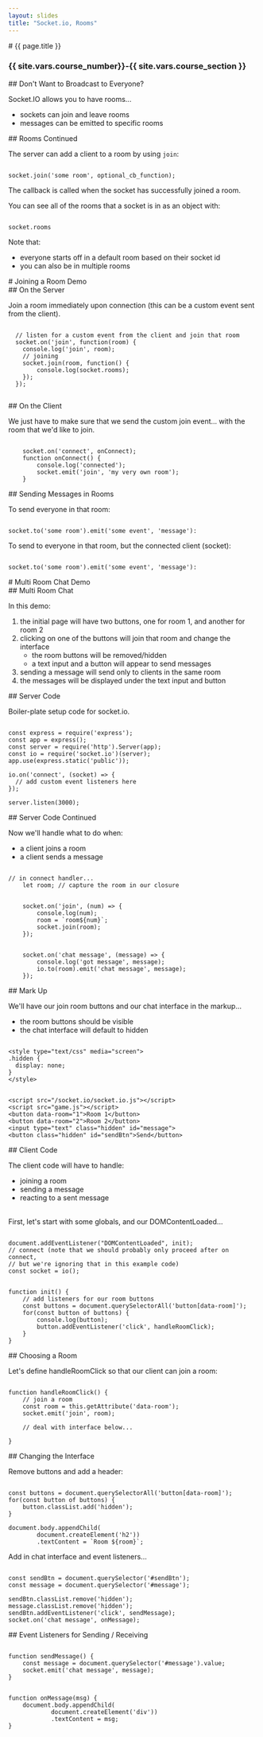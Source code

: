 ```yaml
---
layout: slides
title: "Socket.io, Rooms"
---
```

<section markdown="block" class="intro-slide">
# {{ page.title }}

### {{ site.vars.course_number}}-{{ site.vars.course_section }}

<p><small></small></p>
</section>



<section markdown="block">
## Don't Want to Broadcast to Everyone?

Socket.IO allows you to have rooms...

* sockets can join and leave rooms
* messages can be emitted to specific rooms
</section>

<section markdown="block">
## Rooms Continued

The server can add a client to a room by using <code>join</code>:

<pre><code data-trim contenteditable>
socket.join('some room', optional_cb_function);
</code></pre>

The callback is called when the socket has successfully joined a room.

You can see all of the rooms that a socket is in as an object with:

<pre><code data-trim contenteditable>
socket.rooms
</code></pre>

Note that: 

* everyone starts off in a default room based on their socket id
* you can also be in multiple rooms
</section>

<section markdown="block">
# Joining a Room Demo

</section>
<section markdown="block">
## On the Server

Join a room immediately upon connection (this can be a custom event sent from the client).

<pre><code data-trim contenteditable>
  // listen for a custom event from the client and join that room
  socket.on('join', function(room) {
    console.log('join', room);
    // joining 
    socket.join(room, function() {
        console.log(socket.rooms); 
    });
  });

</code></pre>
</section>


<section markdown="block">
## On the Client

We just have to make sure that we send the custom join event... with the room that we'd like to join.

<pre><code data-trim contenteditable>
	socket.on('connect', onConnect);
	function onConnect() {
		console.log('connected');
		socket.emit('join', 'my very own room');
	}
</code></pre>
</section>

<section markdown="block">
## Sending Messages in Rooms

To send everyone in that room:

<pre><code data-trim contenteditable>
socket.to('some room').emit('some event', 'message'):
</code></pre>

To send to everyone in that room, but the connected client (socket):

<pre><code data-trim contenteditable>
socket.to('some room').emit('some event', 'message'):
</code></pre>
</section>

<section markdown="block">
# Multi Room Chat Demo

</section>

<section markdown="block">
## Multi Room Chat

In this demo:

1. the initial page will have two buttons, one for room 1, and another for room 2
2. clicking on one of the buttons will join that room and change the interface
    * the room buttons will be removed/hidden
    * a text input and a button will appear to send messages
3. sending a message will send only to clients in the same room
4. the messages will be displayed under the text input and button
</section>


<section markdown="block">
## Server Code

Boiler-plate setup code for socket.io.

<pre><code data-trim contenteditable>
const express = require('express');
const app = express();
const server = require('http').Server(app);
const io = require('socket.io')(server);
app.use(express.static('public'));

io.on('connect', (socket) => {
  // add custom event listeners here
});

server.listen(3000);
</code></pre>

</section>

<section markdown="block">
## Server Code Continued

Now we'll handle what to do when:

* a client joins a room
* a client sends a message

<pre><code data-trim contenteditable>
// in connect handler...
    let room; // capture the room in our closure
</code></pre>

<pre><code data-trim contenteditable>
    socket.on('join', (num) => {
        console.log(num);
        room = `room${num}`;
        socket.join(room);
    });
</code></pre>

<pre><code data-trim contenteditable>
    socket.on('chat message', (message) => {
        console.log('got message', message);
        io.to(room).emit('chat message', message);
    });
</code></pre>
</section>

<section markdown="block">
## Mark Up

We'll have our join room buttons and our chat interface in the markup...

* the room buttons should be visible
* the chat interface will default to hidden

<pre><code data-trim contenteditable>
&lt;style type="text/css" media="screen"&gt;
.hidden {
  display: none;
}
&lt;/style&gt;
</code></pre>
<pre><code data-trim contenteditable>
&lt;script src="/socket.io/socket.io.js"&gt;&lt;/script&gt;
&lt;script src="game.js"&gt;&lt;/script&gt;
&lt;button data-room="1"&gt;Room 1&lt;/button&gt;
&lt;button data-room="2"&gt;Room 2&lt;/button&gt;
&lt;input type="text" class="hidden" id="message"&gt;
&lt;button class="hidden" id="sendBtn"&gt;Send&lt;/button&gt;
</code></pre>
</section>

<section markdown="block">
## Client Code

The client code will have to handle:

* joining a room
* sending a message
* reacting to a sent message

<br> 
First, let's start with some globals, and our DOMContentLoaded...

<pre><code data-trim contenteditable>
document.addEventListener("DOMContentLoaded", init);
// connect (note that we should probably only proceed after on connect,
// but we're ignoring that in this example code)
const socket = io();
</code></pre>

<pre><code data-trim contenteditable>
function init() {
    // add listeners for our room buttons
    const buttons = document.querySelectorAll('button[data-room]');
    for(const button of buttons) {
        console.log(button);
        button.addEventListener('click', handleRoomClick); 
    }
}
</code></pre>

</section>

<section markdown="block">
## Choosing a Room

Let's define handleRoomClick so that our client can join a room:

<pre><code data-trim contenteditable>
function handleRoomClick() {
    // join a room
    const room = this.getAttribute('data-room');
    socket.emit('join', room);

    // deal with interface below...
    
}
</code></pre>

</section>

<section markdown="block">
## Changing the Interface

Remove buttons and add a header:

<pre><code data-trim contenteditable>
const buttons = document.querySelectorAll('button[data-room]');
for(const button of buttons) {
    button.classList.add('hidden');
}

document.body.appendChild(
        document.createElement('h2'))
        .textContent = `Room ${room}`;
</code></pre>

Add in chat interface and event listeners...

<pre><code data-trim contenteditable>
const sendBtn = document.querySelector('#sendBtn');
const message = document.querySelector('#message');

sendBtn.classList.remove('hidden');
message.classList.remove('hidden');
sendBtn.addEventListener('click', sendMessage);
socket.on('chat message', onMessage);
</code></pre>

</section>
<section markdown="block">
## Event Listeners for Sending / Receiving

<pre><code data-trim contenteditable>
function sendMessage() {
    const message = document.querySelector('#message').value;
    socket.emit('chat message', message);
}
</code></pre>

<pre><code data-trim contenteditable>
function onMessage(msg) {
    document.body.appendChild(
            document.createElement('div')) 
            .textContent = msg;
}
</code></pre>

</section>
